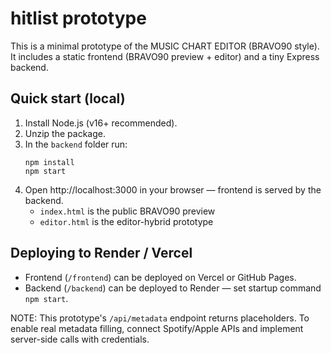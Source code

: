 
# hitlist prototype

This is a minimal prototype of the MUSIC CHART EDITOR (BRAVO90 style).
It includes a static frontend (BRAVO90 preview + editor) and a tiny Express backend.

## Quick start (local)

1. Install Node.js (v16+ recommended).
2. Unzip the package.
3. In the `backend` folder run:
   ```
   npm install
   npm start
   ```
4. Open http://localhost:3000 in your browser — frontend is served by the backend.
   - `index.html` is the public BRAVO90 preview
   - `editor.html` is the editor-hybrid prototype

## Deploying to Render / Vercel

- Frontend (`/frontend`) can be deployed on Vercel or GitHub Pages.
- Backend (`/backend`) can be deployed to Render — set startup command `npm start`.

NOTE: This prototype's `/api/metadata` endpoint returns placeholders. To enable real metadata filling,
connect Spotify/Apple APIs and implement server-side calls with credentials.
